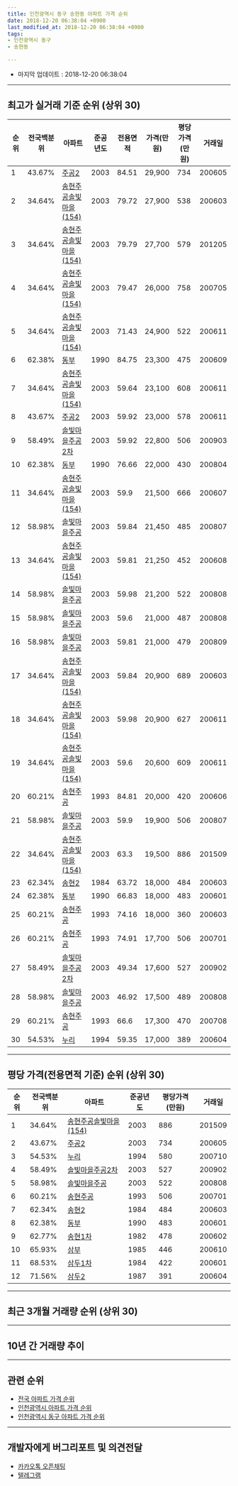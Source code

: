 ```yaml
---
title: 인천광역시 동구 송현동 아파트 가격 순위
date: 2018-12-20 06:38:04 +0900
last_modified_at: 2018-12-20 06:38:04 +0900
tags:
- 인천광역시 동구
- 송현동

---
```


* 마지막 업데이트 : 2018-12-20 06:38:04

---

## 최고가 실거래 기준 순위 (상위 30)


|순위|전국백분위|아파트|준공년도|전용면적|가격(만원)|평당가격(만원)|거래일|
|---|---|---|---|---|---|---|---|
|1|43.67%|[주공2](https://search.naver.com/search.naver?query=%EC%9D%B8%EC%B2%9C%EA%B4%91%EC%97%AD%EC%8B%9C+%EB%8F%99%EA%B5%AC+%EC%86%A1%ED%98%84%EB%8F%99+%EC%A3%BC%EA%B3%B52)|2003|84.51|29,900|734|200605|
|2|34.64%|[송현주공솔빛마을(154)](https://search.naver.com/search.naver?query=%EC%9D%B8%EC%B2%9C%EA%B4%91%EC%97%AD%EC%8B%9C+%EB%8F%99%EA%B5%AC+%EC%86%A1%ED%98%84%EB%8F%99+%EC%86%A1%ED%98%84%EC%A3%BC%EA%B3%B5%EC%86%94%EB%B9%9B%EB%A7%88%EC%9D%84%28154%29)|2003|79.72|27,900|538|200603|
|3|34.64%|[송현주공솔빛마을(154)](https://search.naver.com/search.naver?query=%EC%9D%B8%EC%B2%9C%EA%B4%91%EC%97%AD%EC%8B%9C+%EB%8F%99%EA%B5%AC+%EC%86%A1%ED%98%84%EB%8F%99+%EC%86%A1%ED%98%84%EC%A3%BC%EA%B3%B5%EC%86%94%EB%B9%9B%EB%A7%88%EC%9D%84%28154%29)|2003|79.79|27,700|579|201205|
|4|34.64%|[송현주공솔빛마을(154)](https://search.naver.com/search.naver?query=%EC%9D%B8%EC%B2%9C%EA%B4%91%EC%97%AD%EC%8B%9C+%EB%8F%99%EA%B5%AC+%EC%86%A1%ED%98%84%EB%8F%99+%EC%86%A1%ED%98%84%EC%A3%BC%EA%B3%B5%EC%86%94%EB%B9%9B%EB%A7%88%EC%9D%84%28154%29)|2003|79.47|26,000|758|200705|
|5|34.64%|[송현주공솔빛마을(154)](https://search.naver.com/search.naver?query=%EC%9D%B8%EC%B2%9C%EA%B4%91%EC%97%AD%EC%8B%9C+%EB%8F%99%EA%B5%AC+%EC%86%A1%ED%98%84%EB%8F%99+%EC%86%A1%ED%98%84%EC%A3%BC%EA%B3%B5%EC%86%94%EB%B9%9B%EB%A7%88%EC%9D%84%28154%29)|2003|71.43|24,900|522|200611|
|6|62.38%|[동부](https://search.naver.com/search.naver?query=%EC%9D%B8%EC%B2%9C%EA%B4%91%EC%97%AD%EC%8B%9C+%EB%8F%99%EA%B5%AC+%EC%86%A1%ED%98%84%EB%8F%99+%EB%8F%99%EB%B6%80)|1990|84.75|23,300|475|200609|
|7|34.64%|[송현주공솔빛마을(154)](https://search.naver.com/search.naver?query=%EC%9D%B8%EC%B2%9C%EA%B4%91%EC%97%AD%EC%8B%9C+%EB%8F%99%EA%B5%AC+%EC%86%A1%ED%98%84%EB%8F%99+%EC%86%A1%ED%98%84%EC%A3%BC%EA%B3%B5%EC%86%94%EB%B9%9B%EB%A7%88%EC%9D%84%28154%29)|2003|59.64|23,100|608|200611|
|8|43.67%|[주공2](https://search.naver.com/search.naver?query=%EC%9D%B8%EC%B2%9C%EA%B4%91%EC%97%AD%EC%8B%9C+%EB%8F%99%EA%B5%AC+%EC%86%A1%ED%98%84%EB%8F%99+%EC%A3%BC%EA%B3%B52)|2003|59.92|23,000|578|200611|
|9|58.49%|[솔빛마을주공2차](https://search.naver.com/search.naver?query=%EC%9D%B8%EC%B2%9C%EA%B4%91%EC%97%AD%EC%8B%9C+%EB%8F%99%EA%B5%AC+%EC%86%A1%ED%98%84%EB%8F%99+%EC%86%94%EB%B9%9B%EB%A7%88%EC%9D%84%EC%A3%BC%EA%B3%B52%EC%B0%A8)|2003|59.92|22,800|506|200903|
|10|62.38%|[동부](https://search.naver.com/search.naver?query=%EC%9D%B8%EC%B2%9C%EA%B4%91%EC%97%AD%EC%8B%9C+%EB%8F%99%EA%B5%AC+%EC%86%A1%ED%98%84%EB%8F%99+%EB%8F%99%EB%B6%80)|1990|76.66|22,000|430|200804|
|11|34.64%|[송현주공솔빛마을(154)](https://search.naver.com/search.naver?query=%EC%9D%B8%EC%B2%9C%EA%B4%91%EC%97%AD%EC%8B%9C+%EB%8F%99%EA%B5%AC+%EC%86%A1%ED%98%84%EB%8F%99+%EC%86%A1%ED%98%84%EC%A3%BC%EA%B3%B5%EC%86%94%EB%B9%9B%EB%A7%88%EC%9D%84%28154%29)|2003|59.9|21,500|666|200607|
|12|58.98%|[솔빛마을주공](https://search.naver.com/search.naver?query=%EC%9D%B8%EC%B2%9C%EA%B4%91%EC%97%AD%EC%8B%9C+%EB%8F%99%EA%B5%AC+%EC%86%A1%ED%98%84%EB%8F%99+%EC%86%94%EB%B9%9B%EB%A7%88%EC%9D%84%EC%A3%BC%EA%B3%B5)|2003|59.84|21,450|485|200807|
|13|34.64%|[송현주공솔빛마을(154)](https://search.naver.com/search.naver?query=%EC%9D%B8%EC%B2%9C%EA%B4%91%EC%97%AD%EC%8B%9C+%EB%8F%99%EA%B5%AC+%EC%86%A1%ED%98%84%EB%8F%99+%EC%86%A1%ED%98%84%EC%A3%BC%EA%B3%B5%EC%86%94%EB%B9%9B%EB%A7%88%EC%9D%84%28154%29)|2003|59.81|21,250|452|200608|
|14|58.98%|[솔빛마을주공](https://search.naver.com/search.naver?query=%EC%9D%B8%EC%B2%9C%EA%B4%91%EC%97%AD%EC%8B%9C+%EB%8F%99%EA%B5%AC+%EC%86%A1%ED%98%84%EB%8F%99+%EC%86%94%EB%B9%9B%EB%A7%88%EC%9D%84%EC%A3%BC%EA%B3%B5)|2003|59.98|21,200|522|200808|
|15|58.98%|[솔빛마을주공](https://search.naver.com/search.naver?query=%EC%9D%B8%EC%B2%9C%EA%B4%91%EC%97%AD%EC%8B%9C+%EB%8F%99%EA%B5%AC+%EC%86%A1%ED%98%84%EB%8F%99+%EC%86%94%EB%B9%9B%EB%A7%88%EC%9D%84%EC%A3%BC%EA%B3%B5)|2003|59.6|21,000|487|200808|
|16|58.98%|[솔빛마을주공](https://search.naver.com/search.naver?query=%EC%9D%B8%EC%B2%9C%EA%B4%91%EC%97%AD%EC%8B%9C+%EB%8F%99%EA%B5%AC+%EC%86%A1%ED%98%84%EB%8F%99+%EC%86%94%EB%B9%9B%EB%A7%88%EC%9D%84%EC%A3%BC%EA%B3%B5)|2003|59.81|21,000|479|200809|
|17|34.64%|[송현주공솔빛마을(154)](https://search.naver.com/search.naver?query=%EC%9D%B8%EC%B2%9C%EA%B4%91%EC%97%AD%EC%8B%9C+%EB%8F%99%EA%B5%AC+%EC%86%A1%ED%98%84%EB%8F%99+%EC%86%A1%ED%98%84%EC%A3%BC%EA%B3%B5%EC%86%94%EB%B9%9B%EB%A7%88%EC%9D%84%28154%29)|2003|59.84|20,900|689|200603|
|18|34.64%|[송현주공솔빛마을(154)](https://search.naver.com/search.naver?query=%EC%9D%B8%EC%B2%9C%EA%B4%91%EC%97%AD%EC%8B%9C+%EB%8F%99%EA%B5%AC+%EC%86%A1%ED%98%84%EB%8F%99+%EC%86%A1%ED%98%84%EC%A3%BC%EA%B3%B5%EC%86%94%EB%B9%9B%EB%A7%88%EC%9D%84%28154%29)|2003|59.98|20,900|627|200611|
|19|34.64%|[송현주공솔빛마을(154)](https://search.naver.com/search.naver?query=%EC%9D%B8%EC%B2%9C%EA%B4%91%EC%97%AD%EC%8B%9C+%EB%8F%99%EA%B5%AC+%EC%86%A1%ED%98%84%EB%8F%99+%EC%86%A1%ED%98%84%EC%A3%BC%EA%B3%B5%EC%86%94%EB%B9%9B%EB%A7%88%EC%9D%84%28154%29)|2003|59.6|20,600|609|200611|
|20|60.21%|[송현주공](https://search.naver.com/search.naver?query=%EC%9D%B8%EC%B2%9C%EA%B4%91%EC%97%AD%EC%8B%9C+%EB%8F%99%EA%B5%AC+%EC%86%A1%ED%98%84%EB%8F%99+%EC%86%A1%ED%98%84%EC%A3%BC%EA%B3%B5)|1993|84.81|20,000|420|200606|
|21|58.98%|[솔빛마을주공](https://search.naver.com/search.naver?query=%EC%9D%B8%EC%B2%9C%EA%B4%91%EC%97%AD%EC%8B%9C+%EB%8F%99%EA%B5%AC+%EC%86%A1%ED%98%84%EB%8F%99+%EC%86%94%EB%B9%9B%EB%A7%88%EC%9D%84%EC%A3%BC%EA%B3%B5)|2003|59.9|19,900|506|200807|
|22|34.64%|[송현주공솔빛마을(154)](https://search.naver.com/search.naver?query=%EC%9D%B8%EC%B2%9C%EA%B4%91%EC%97%AD%EC%8B%9C+%EB%8F%99%EA%B5%AC+%EC%86%A1%ED%98%84%EB%8F%99+%EC%86%A1%ED%98%84%EC%A3%BC%EA%B3%B5%EC%86%94%EB%B9%9B%EB%A7%88%EC%9D%84%28154%29)|2003|63.3|19,500|886|201509|
|23|62.34%|[송현2](https://search.naver.com/search.naver?query=%EC%9D%B8%EC%B2%9C%EA%B4%91%EC%97%AD%EC%8B%9C+%EB%8F%99%EA%B5%AC+%EC%86%A1%ED%98%84%EB%8F%99+%EC%86%A1%ED%98%842)|1984|63.72|18,000|484|200603|
|24|62.38%|[동부](https://search.naver.com/search.naver?query=%EC%9D%B8%EC%B2%9C%EA%B4%91%EC%97%AD%EC%8B%9C+%EB%8F%99%EA%B5%AC+%EC%86%A1%ED%98%84%EB%8F%99+%EB%8F%99%EB%B6%80)|1990|66.83|18,000|483|200601|
|25|60.21%|[송현주공](https://search.naver.com/search.naver?query=%EC%9D%B8%EC%B2%9C%EA%B4%91%EC%97%AD%EC%8B%9C+%EB%8F%99%EA%B5%AC+%EC%86%A1%ED%98%84%EB%8F%99+%EC%86%A1%ED%98%84%EC%A3%BC%EA%B3%B5)|1993|74.16|18,000|360|200603|
|26|60.21%|[송현주공](https://search.naver.com/search.naver?query=%EC%9D%B8%EC%B2%9C%EA%B4%91%EC%97%AD%EC%8B%9C+%EB%8F%99%EA%B5%AC+%EC%86%A1%ED%98%84%EB%8F%99+%EC%86%A1%ED%98%84%EC%A3%BC%EA%B3%B5)|1993|74.91|17,700|506|200701|
|27|58.49%|[솔빛마을주공2차](https://search.naver.com/search.naver?query=%EC%9D%B8%EC%B2%9C%EA%B4%91%EC%97%AD%EC%8B%9C+%EB%8F%99%EA%B5%AC+%EC%86%A1%ED%98%84%EB%8F%99+%EC%86%94%EB%B9%9B%EB%A7%88%EC%9D%84%EC%A3%BC%EA%B3%B52%EC%B0%A8)|2003|49.34|17,600|527|200902|
|28|58.98%|[솔빛마을주공](https://search.naver.com/search.naver?query=%EC%9D%B8%EC%B2%9C%EA%B4%91%EC%97%AD%EC%8B%9C+%EB%8F%99%EA%B5%AC+%EC%86%A1%ED%98%84%EB%8F%99+%EC%86%94%EB%B9%9B%EB%A7%88%EC%9D%84%EC%A3%BC%EA%B3%B5)|2003|46.92|17,500|489|200808|
|29|60.21%|[송현주공](https://search.naver.com/search.naver?query=%EC%9D%B8%EC%B2%9C%EA%B4%91%EC%97%AD%EC%8B%9C+%EB%8F%99%EA%B5%AC+%EC%86%A1%ED%98%84%EB%8F%99+%EC%86%A1%ED%98%84%EC%A3%BC%EA%B3%B5)|1993|66.6|17,300|470|200708|
|30|54.53%|[누리](https://search.naver.com/search.naver?query=%EC%9D%B8%EC%B2%9C%EA%B4%91%EC%97%AD%EC%8B%9C+%EB%8F%99%EA%B5%AC+%EC%86%A1%ED%98%84%EB%8F%99+%EB%88%84%EB%A6%AC)|1994|59.35|17,000|389|200604|


---

## 평당 가격(전용면적 기준) 순위 (상위 30)


|순위|전국백분위|아파트|준공년도|평당가격(만원)|거래일|
|---|---|---|---|---|---|
|1|34.64%|[송현주공솔빛마을(154)](https://search.naver.com/search.naver?query=%EC%9D%B8%EC%B2%9C%EA%B4%91%EC%97%AD%EC%8B%9C+%EB%8F%99%EA%B5%AC+%EC%86%A1%ED%98%84%EB%8F%99+%EC%86%A1%ED%98%84%EC%A3%BC%EA%B3%B5%EC%86%94%EB%B9%9B%EB%A7%88%EC%9D%84%28154%29)|2003|886|201509|
|2|43.67%|[주공2](https://search.naver.com/search.naver?query=%EC%9D%B8%EC%B2%9C%EA%B4%91%EC%97%AD%EC%8B%9C+%EB%8F%99%EA%B5%AC+%EC%86%A1%ED%98%84%EB%8F%99+%EC%A3%BC%EA%B3%B52)|2003|734|200605|
|3|54.53%|[누리](https://search.naver.com/search.naver?query=%EC%9D%B8%EC%B2%9C%EA%B4%91%EC%97%AD%EC%8B%9C+%EB%8F%99%EA%B5%AC+%EC%86%A1%ED%98%84%EB%8F%99+%EB%88%84%EB%A6%AC)|1994|580|200710|
|4|58.49%|[솔빛마을주공2차](https://search.naver.com/search.naver?query=%EC%9D%B8%EC%B2%9C%EA%B4%91%EC%97%AD%EC%8B%9C+%EB%8F%99%EA%B5%AC+%EC%86%A1%ED%98%84%EB%8F%99+%EC%86%94%EB%B9%9B%EB%A7%88%EC%9D%84%EC%A3%BC%EA%B3%B52%EC%B0%A8)|2003|527|200902|
|5|58.98%|[솔빛마을주공](https://search.naver.com/search.naver?query=%EC%9D%B8%EC%B2%9C%EA%B4%91%EC%97%AD%EC%8B%9C+%EB%8F%99%EA%B5%AC+%EC%86%A1%ED%98%84%EB%8F%99+%EC%86%94%EB%B9%9B%EB%A7%88%EC%9D%84%EC%A3%BC%EA%B3%B5)|2003|522|200808|
|6|60.21%|[송현주공](https://search.naver.com/search.naver?query=%EC%9D%B8%EC%B2%9C%EA%B4%91%EC%97%AD%EC%8B%9C+%EB%8F%99%EA%B5%AC+%EC%86%A1%ED%98%84%EB%8F%99+%EC%86%A1%ED%98%84%EC%A3%BC%EA%B3%B5)|1993|506|200701|
|7|62.34%|[송현2](https://search.naver.com/search.naver?query=%EC%9D%B8%EC%B2%9C%EA%B4%91%EC%97%AD%EC%8B%9C+%EB%8F%99%EA%B5%AC+%EC%86%A1%ED%98%84%EB%8F%99+%EC%86%A1%ED%98%842)|1984|484|200603|
|8|62.38%|[동부](https://search.naver.com/search.naver?query=%EC%9D%B8%EC%B2%9C%EA%B4%91%EC%97%AD%EC%8B%9C+%EB%8F%99%EA%B5%AC+%EC%86%A1%ED%98%84%EB%8F%99+%EB%8F%99%EB%B6%80)|1990|483|200601|
|9|62.77%|[송현1차](https://search.naver.com/search.naver?query=%EC%9D%B8%EC%B2%9C%EA%B4%91%EC%97%AD%EC%8B%9C+%EB%8F%99%EA%B5%AC+%EC%86%A1%ED%98%84%EB%8F%99+%EC%86%A1%ED%98%841%EC%B0%A8)|1982|478|200602|
|10|65.93%|[삼부](https://search.naver.com/search.naver?query=%EC%9D%B8%EC%B2%9C%EA%B4%91%EC%97%AD%EC%8B%9C+%EB%8F%99%EA%B5%AC+%EC%86%A1%ED%98%84%EB%8F%99+%EC%82%BC%EB%B6%80)|1985|446|200610|
|11|68.53%|[삼두1차](https://search.naver.com/search.naver?query=%EC%9D%B8%EC%B2%9C%EA%B4%91%EC%97%AD%EC%8B%9C+%EB%8F%99%EA%B5%AC+%EC%86%A1%ED%98%84%EB%8F%99+%EC%82%BC%EB%91%901%EC%B0%A8)|1984|422|200601|
|12|71.56%|[삼두2](https://search.naver.com/search.naver?query=%EC%9D%B8%EC%B2%9C%EA%B4%91%EC%97%AD%EC%8B%9C+%EB%8F%99%EA%B5%AC+%EC%86%A1%ED%98%84%EB%8F%99+%EC%82%BC%EB%91%902)|1987|391|200604|


---

## 최근 3개월 거래량 순위 (상위 30)


<div style="width:100%;">
    <canvas id="deal_count_ranking" height="250"></canvas>
</div>


<script>
new Chart(document.getElementById("deal_count_ranking"), {
    type: 'horizontalBar',
    data: {
        labels: ['송현주공솔빛마을(154)', '솔빛마을주공', '송현2', '동부', '송현주공', '솔빛마을주공2차', '송현1차', '삼두1차', '삼두2'],
        datasets: [{
            label: '실거래 수',
            data: [14, 11, 6, 4, 3, 3, 2, 2, 1],
            borderColor: "rgba(255, 0, 128, 1)",
            backgroundColor: "rgba(255, 0, 128, 0.5)",
            fill: false,
        }]
    },
    options: {
        responsive: true,
        title: {
            display: true,
            text: '최근 3개월 거래량 순위'
        },
        tooltips: {
            mode: 'index',
            intersect: false,
            callbacks: {
                title: function(tooltipItems, data) {
                    return "실거래 수:";
                },
                label: function(tooltipItem, data) {
                    return data.labels[tooltipItem.index] + ": " + tooltipItem.xLabel;
                }
            }
        },
        hover: {
            mode: 'nearest',
            intersect: true
        },
        scales: {
            xAxes: [{
                display: true,
                scaleLabel: {
                    display: true,
                    labelString: '실거래 수'
                },
                ticks: {
                    suggestedMin: 0,
                }
            }],
            yAxes: [{
                display: true,
                ticks: {
                    autoSkip: false,
                    callback: function(value, index, values) {
                        if (value.length > 15)
                            return value.substr(0, 13) + "...";
                        else
                            return value;
                    }
                },
                scaleLabel: {
                    display: false,
                }
            }]
        }
    }
});

</script>


---

## 10년 간 거래량 추이


<div style="width:100%;">
    <canvas id="deal_progress" height="250"></canvas>
</div>

<script>
new Chart(document.getElementById("deal_progress"), {
    type: 'line',
    data: {
        labels: ['200812','200901','200902','200903','200904','200905','200906','200907','200908','200909','200910','200911','200912','201001','201002','201003','201004','201005','201006','201007','201008','201009','201010','201011','201012','201101','201102','201103','201104','201105','201106','201107','201108','201109','201110','201111','201112','201201','201202','201203','201204','201205','201206','201207','201208','201209','201210','201211','201212','201301','201302','201303','201304','201305','201306','201307','201308','201309','201310','201311','201312','201401','201402','201403','201404','201405','201406','201407','201408','201409','201410','201411','201412','201501','201502','201503','201504','201505','201506','201507','201508','201509','201510','201511','201512','201601','201602','201603','201604','201605','201606','201607','201608','201609','201610','201611','201612','201701','201702','201703','201704','201705','201706','201707','201708','201709','201710','201711','201712','201801','201802','201803','201804','201805','201806','201807','201808','201809','201810','201811','201812'],
        datasets: [{
            label: '실거래 수',
            pointRadius: 1,
            data: [8, 12, 92, 107, 83, 39, 35, 33, 47, 58, 28, 26, 28, 29, 26, 55, 29, 22, 11, 18, 23, 28, 29, 24, 21, 36, 35, 40, 31, 38, 25, 36, 31, 26, 30, 22, 31, 13, 24, 28, 33, 31, 20, 19, 22, 24, 24, 28, 13, 26, 33, 38, 27, 49, 36, 19, 28, 29, 55, 39, 39, 33, 51, 59, 41, 33, 36, 33, 44, 48, 35, 25, 28, 31, 42, 71, 53, 55, 39, 48, 62, 49, 55, 35, 39, 37, 29, 30, 36, 39, 46, 49, 72, 42, 46, 20, 20, 24, 29, 56, 52, 33, 29, 37, 31, 31, 21, 18, 23, 26, 24, 44, 32, 32, 26, 20, 35, 23, 31, 14, 1],
            borderColor: "rgba(255, 201, 14, 1)",
            backgroundColor: "rgba(255, 201, 14, 0.5)",
            fill: true,
        }]
    },
    options: {
        responsive: true,
        title: {
            display: true,
            text: '10년간 거래량 추이'
        },
        tooltips: {
            mode: 'index',
            intersect: false,
        },
        hover: {
            mode: 'nearest',
            intersect: true
        },
        scales: {
            xAxes: [{
                display: true,
                scaleLabel: {
                    display: true,
                    labelString: '년/월'
                }
            }],
            yAxes: [{
                display: true,
                ticks: {
                    suggestedMin: 0,
                },
                scaleLabel: {
                    display: true,
                    labelString: '실거래 수'
                }
            }]
        }
    }
});

</script>


---

## 관련 순위

- [전국 아파트 가격 순위](https://inasie.github.io/apt-ranking/전국)
- [인천광역시 아파트 가격 순위](https://inasie.github.io/apt-ranking/인천광역시)
- [인천광역시 동구 아파트 가격 순위](https://inasie.github.io/apt-ranking/인천광역시-동구)


---

## 개발자에게 버그리포트 및 의견전달

- [카카오톡 오픈채팅](https://open.kakao.com/o/gLJUAP4)
- [텔레그램](https://t.me/inasie)

